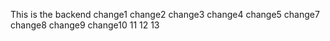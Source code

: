 This is the backend
change1
change2
change3
change4
change5
change7
change8
change9
change10
11
12
13